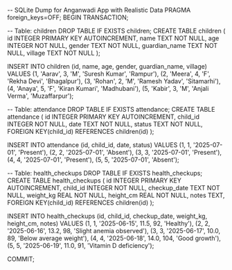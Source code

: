 -- SQLite Dump for Anganwadi App with Realistic Data
PRAGMA foreign_keys=OFF;
BEGIN TRANSACTION;

-- Table: children
DROP TABLE IF EXISTS children;
CREATE TABLE children (
    id INTEGER PRIMARY KEY AUTOINCREMENT,
    name TEXT NOT NULL,
    age INTEGER NOT NULL,
    gender TEXT NOT NULL,
    guardian_name TEXT NOT NULL,
    village TEXT NOT NULL
);

INSERT INTO children (id, name, age, gender, guardian_name, village) VALUES
(1, 'Aarav', 3, 'M', 'Suresh Kumar', 'Rampur'),
(2, 'Meera', 4, 'F', 'Rekha Devi', 'Bhagalpur'),
(3, 'Rohan', 2, 'M', 'Ramesh Yadav', 'Sitamarhi'),
(4, 'Anaya', 5, 'F', 'Kiran Kumari', 'Madhubani'),
(5, 'Kabir', 3, 'M', 'Anjali Verma', 'Muzaffarpur');

-- Table: attendance
DROP TABLE IF EXISTS attendance;
CREATE TABLE attendance (
    id INTEGER PRIMARY KEY AUTOINCREMENT,
    child_id INTEGER NOT NULL,
    date TEXT NOT NULL,
    status TEXT NOT NULL,
    FOREIGN KEY(child_id) REFERENCES children(id)
);

INSERT INTO attendance (id, child_id, date, status) VALUES
(1, 1, '2025-07-01', 'Present'),
(2, 2, '2025-07-01', 'Absent'),
(3, 3, '2025-07-01', 'Present'),
(4, 4, '2025-07-01', 'Present'),
(5, 5, '2025-07-01', 'Absent');

-- Table: health_checkups
DROP TABLE IF EXISTS health_checkups;
CREATE TABLE health_checkups (
    id INTEGER PRIMARY KEY AUTOINCREMENT,
    child_id INTEGER NOT NULL,
    checkup_date TEXT NOT NULL,
    weight_kg REAL NOT NULL,
    height_cm REAL NOT NULL,
    notes TEXT,
    FOREIGN KEY(child_id) REFERENCES children(id)
);

INSERT INTO health_checkups (id, child_id, checkup_date, weight_kg, height_cm, notes) VALUES
(1, 1, '2025-06-15', 11.5, 92, 'Healthy'),
(2, 2, '2025-06-16', 13.2, 98, 'Slight anemia observed'),
(3, 3, '2025-06-17', 10.0, 89, 'Below average weight'),
(4, 4, '2025-06-18', 14.0, 104, 'Good growth'),
(5, 5, '2025-06-19', 11.0, 91, 'Vitamin D deficiency');

COMMIT;
